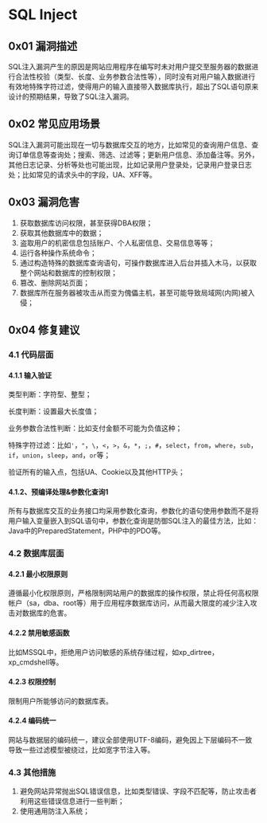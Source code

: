 # SQL Inject

## 0x01 漏洞描述

SQL注入漏洞产生的原因是网站应用程序在编写时未对用户提交至服务器的数据进行合法性校验（类型、长度、业务参数合法性等），同时没有对用户输入数据进行有效地特殊字符过滤，使得用户的输入直接带入数据库执行，超出了SQL语句原来设计的预期结果，导致了SQL注入漏洞。

## 0x02 常见应用场景

SQL注入漏洞可能出现在一切与数据库交互的地方，比如常见的查询用户信息、查询订单信息等查询处；搜索、筛选、过滤等；更新用户信息、添加备注等。另外，其他日志记录、分析等处也可能出现，比如记录用户登录处，记录用户登录日志处；比如常见的请求头中的字段，UA、XFF等。

## 0x03 漏洞危害

1. 获取数据库访问权限，甚至获得DBA权限；
2. 获取其他数据库中的数据；
3. 盗取用户的机密信息包括账户、个人私密信息、交易信息等等；
4. 运行各种操作系统命令；
5. 通过构造特殊的数据库查询语句，可操作数据库进入后台并插入木马，以获取整个网站和数据库的控制权限；
6. 篡改、删除网站页面；
7. 数据库所在服务器被攻击从而变为傀儡主机，甚至可能导致局域网(内网)被入侵；

## 0x04 修复建议

### 4.1 代码层面

#### 4.1.1 输入验证

类型判断：字符型、整型；

长度判断：设置最大长度值；

业务参数合法性判断：比如支付金额不可能为负值这种；

特殊字符过滤：比如`'`，`"`，`\`，`<`，`>`，`&`，`*`，`;`，`#`，`select`，`from`，`where`，`sub`，`if`，`union`，`sleep`，`and`，`or`等；

验证所有的输入点，包括UA、Cookie以及其他HTTP头；

#### 4.1.2、预编译处理&参数化查询1

所有与数据库交互的业务接口均采用参数化查询，参数化的语句使用参数而不是将用户输入变量嵌入到SQL语句中，参数化查询是防御SQL注入的最佳方法，比如：Java中的PreparedStatement，PHP中的PDO等。

### 4.2 数据库层面

#### 4.2.1 最小权限原则

遵循最小化权限原则，严格限制网站用户的数据库的操作权限，禁止将任何高权限帐户（sa，dba、root等）用于应用程序数据库访问，从而最大限度的减少注入攻击对数据库的危害。

#### 4.2.2 禁用敏感函数

比如MSSQL中，拒绝用户访问敏感的系统存储过程，如xp_dirtree，xp_cmdshell等。

#### 4.2.3 权限控制

限制用户所能够访问的数据库表。

#### 4.2.4 编码统一

网站与数据层的编码统一，建议全部使用UTF-8编码，避免因上下层编码不一致导致一些过滤模型被绕过，比如宽字节注入等。

### 4.3 其他措施

1. 避免网站异常抛出SQL错误信息，比如类型错误、字段不匹配等，防止攻击者利用这些错误信息进行一些判断；
2. 使用通用防注入系统；
